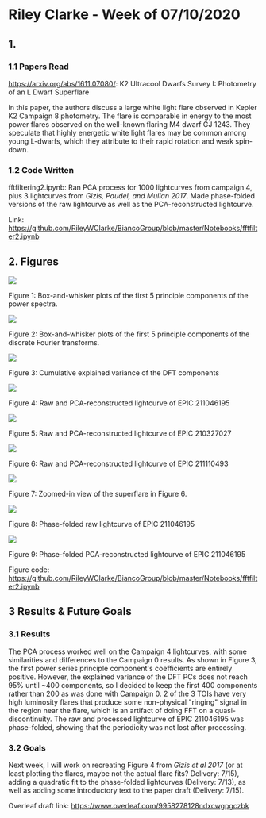 # Riley Clarke - Week of 07/10/2020

## 1. 

### 1.1 Papers Read

<https://arxiv.org/abs/1611.07080/>: K2 Ultracool Dwarfs Survey I: Photometry of an L Dwarf Superflare

In this paper, the authors discuss a large white light flare observed in Kepler K2 Campaign 8 photometry. The flare is comparable in energy to the most power flares observed on the well-known flaring M4 dwarf GJ 1243. They speculate that highly energetic white light flares may be common among young L-dwarfs, which they attribute to their rapid rotation and weak spin-down.

### 1.2 Code Written

fftfiltering2.ipynb: Ran PCA process for 1000 lightcurves from campaign 4, plus 3 lightcurves from *Gizis, Paudel, and Mullan 2017*. 
Made phase-folded versions of the raw lightcurve as well as the PCA-reconstructed lightcurve.

Link: https://github.com/RileyWClarke/BiancoGroup/blob/master/Notebooks/fftfilter2.ipynb

## 2. Figures

![](Figures/box.png?raw=true)

Figure 1: Box-and-whisker plots of the first 5 principle components of the power spectra.

![](Figures/box2.png?raw=true)

Figure 2: Box-and-whisker plots of the first 5 principle components of the discrete Fourier transforms.

![](Figures/expvar2.png?raw=true)

Figure 3: Cumulative explained variance of the DFT components

![](Figures/toi1.png?raw=true)

Figure 4: Raw and PCA-reconstructed lightcurve of EPIC 211046195

![](Figures/toi2.png?raw=true)

Figure 5: Raw and PCA-reconstructed lightcurve of EPIC 210327027

![](Figures/toi3.png?raw=true)

Figure 6: Raw and PCA-reconstructed lightcurve of EPIC 211110493

![](Figures/ringing.png?raw=true)

Figure 7: Zoomed-in view of the superflare in Figure 6.

![](Figures/phasefold1.png?raw=true)

Figure 8: Phase-folded raw lightcurve of EPIC 211046195

![](Figures/phasefold2.png?raw=true)

Figure 9: Phase-folded PCA-reconstructed lightcurve of EPIC 211046195

Figure code: https://github.com/RileyWClarke/BiancoGroup/blob/master/Notebooks/fftfilter2.ipynb

## 3 Results & Future Goals

### 3.1 Results

The PCA process worked well on the Campaign 4 lightcurves, with some similarities and differences to the Campaign 0 results. As shown in Figure 3, 
the first power series principle component's coefficients are entirely positive. However, the explained variance of the DFT PCs does not reach 95% until ~400 components,
so I decided to keep the first 400 components rather than 200 as was done with Campaign 0. 2 of the 3 TOIs have very high luminosity flares that produce 
some non-physical "ringing" signal in the region near the flare, which is an artifact of doing FFT on a quasi-discontinuity. The raw and processed lightcurve
of EPIC 211046195 was phase-folded, showing that the periodicity was not lost after processing.

### 3.2 Goals

Next week, I will work on recreating Figure 4 from *Gizis et al 2017* (or at least plotting the flares, maybe not the actual flare fits? Delivery: 7/15),
adding a quadratic fit to the phase-folded lightcurves (Delivery: 7/13), as well as adding some introductory text to the paper draft (Delivery: 7/15).

Overleaf draft link: https://www.overleaf.com/9958278128ndxcwgpgczbk
